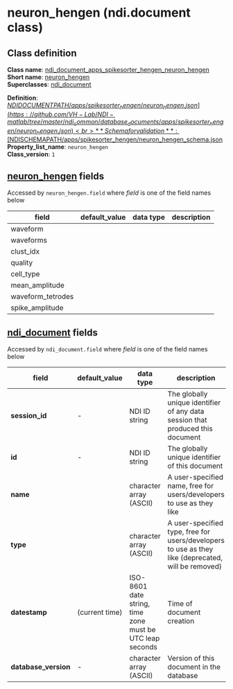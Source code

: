 # neuron_hengen (ndi.document class)

## Class definition

**Class name**: [ndi_document_apps_spikesorter_hengen_neuron_hengen](neuron_hengen.md)<br>
**Short name**: [neuron_hengen](neuron_hengen.md)<br>
**Superclasses**: [ndi_document](../../ndi_document.md)

**Definition**: [$NDIDOCUMENTPATH/apps/spikesorter_hengen/neuron_hengen.json](https://github.com/VH-Lab/NDI-matlab/tree/master/ndi_common/database_documents/apps/spikesorter_hengen/neuron_hengen.json)<br>
**Schema for validation**: [$NDISCHEMAPATH/apps/spikesorter_hengen/neuron_hengen_schema.json](https://github.com/VH-Lab/NDI-matlab/tree/master/ndi_common/schema_documents/apps/spikesorter_hengen/neuron_hengen_schema.json)<br>
**Property_list_name**: `neuron_hengen`<br>
**Class_version**: `1`<br>


## [neuron_hengen](neuron_hengen.md) fields

Accessed by `neuron_hengen.field` where *field* is one of the field names below

| field | default_value | data type | description |
| --- | --- | --- | --- |
| waveform |  |  |  |
| waveforms |  |  |  |
| clust_idx |  |  |  |
| quality |  |  |  |
| cell_type |  |  |  |
| mean_amplitude |  |  |  |
| waveform_tetrodes |  |  |  |
| spike_amplitude |  |  |  |


## [ndi_document](../../ndi_document.md) fields

Accessed by `ndi_document.field` where *field* is one of the field names below

| field | default_value | data type | description |
| --- | --- | --- | --- |
| **session_id** | - | NDI ID string | The globally unique identifier of any data session that produced this document |
| **id** | - | NDI ID string | The globally unique identifier of this document |
| **name** |  | character array (ASCII) | A user-specified name, free for users/developers to use as they like |
| **type** |  | character array (ASCII) | A user-specified type, free for users/developers to use as they like (deprecated, will be removed) |
| **datestamp** | (current time) | ISO-8601 date string, time zone must be UTC leap seconds | Time of document creation |
| **database_version** | - | character array (ASCII) | Version of this document in the database |


